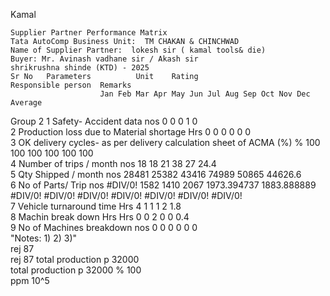 Kamal

	Supplier Partner Performance Matrix																			
	Tata AutoComp Business Unit:  TM CHAKAN & CHINCHWAD											Name of Supplier Partner:  lokesh sir ( kamal tools& die)								
	Buyer: Mr. Avinash vadhane sir / Akash sir											shrikrushna shinde (KTD) - 2025								
	Sr No	Parameters			Unit	Rating													Responsible person	Remarks
						Jan	Feb	Mar	Apr	May	Jun	Jul	Aug	Sep	Oct	Nov	Dec	Average		
Group 2	1	Safety- Accident data			nos		0	0	0	1	0									
	2	Production loss due to Material shortage			Hrs		0	0	0	0	0							0		
	3	OK delivery cycles- as per delivery calculation sheet of ACMA (%)			%		100	100	100	100	100							100		
	4	Number of trips / month			nos		18	18	21	38	27							24.4		
	5	Qty Shipped / month			nos		28481	25382	43416	74989	50865							44626.6		
	6	No of Parts/ Trip			nos	#DIV/0!	1582	1410	2067	1973.394737	1883.888889	#DIV/0!	#DIV/0!	#DIV/0!	#DIV/0!	#DIV/0!	#DIV/0!	#DIV/0!		
	7	Vehicle turnaround time			Hrs		4	1	1	1	2							1.8		
	8	Machin break down Hrs			Hrs		0	0	2	0	0							0.4		
	9	No of Machines breakdown			nos		0	0	0	0	0							0		
	"Notes: 
1)
2)
3)"																			
											rej		87							
							rej	87			total production p		32000							
							total production p	32000			%		100							
							ppm	10^5												